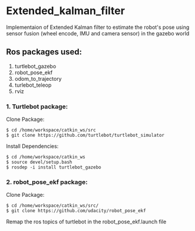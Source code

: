 # Extended_kalman_filter
Implementaion of Extended Kalman filter to estimate the robot's pose using sensor fusion (wheel encode, IMU and camera sensor) in the gazebo world

## Ros packages used:
1. turtlebot_gazebo
2. robot_pose_ekf
3. odom_to_trajectory
4. turlebot_teleop
5. rviz

### 1. Turtlebot package:
Clone Package:
```
$ cd /home/workspace/catkin_ws/src
$ git clone https://github.com/turtlebot/turtlebot_simulator
```
Install Dependencies:
```
$ cd /home/workspace/catkin_ws
$ source devel/setup.bash
$ rosdep -i install turtlebot_gazebo
```

### 2. robot_pose_ekf package:
Clone Package:
```
$ cd /home/workspace/catkin_ws/src/
$ git clone https://github.com/udacity/robot_pose_ekf 
```
Remap the ros topics of turtlebot in the robot_pose_ekf.launch file
